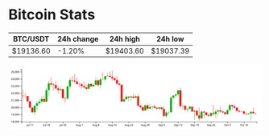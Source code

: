 # Bitcoin Stats

BTC/USDT|24h change|24h high|24h low|
|---|---|---|---|
|$19136.60|-1.20%|$19403.60|$19037.39|

<img src="./chart.svg">
